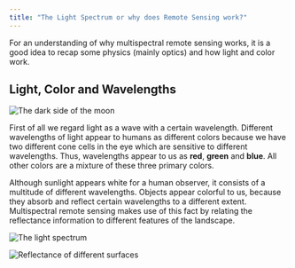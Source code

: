 ```yaml
---
title: "The Light Spectrum or why does Remote Sensing work?"
--- 
```


For an understanding of why multispectral remote sensing works, it is a good idea to recap some physics (mainly optics)
and how light and color work.

## Light, Color and Wavelengths

![The dark side of the moon](https://cdn02.plentymarkets.com/inxhhi1199w1/item/images/353639396/full/pinkfloyd-darkside.jpg)

First of all we regard light as a wave with a certain wavelength. Different wavelengths of light appear to humans as different colors because we have two different cone cells in the eye which are sensitive to different wavelengths. Thus, wavelengths appear to us as **red**, **green** and **blue**.
All other colors are a mixture of these three primary colors.

Although sunlight appears white for a human observer, it consists of a multitude of different wavelengths. Objects appear colorful to us, because they absorb and reflect certain wavelengths to a different extent.
Multispectral remote sensing makes use of this fact by relating the reflectance information to different features of the landscape.

![The light spectrum](https://www.researchgate.net/profile/Zoltan_Szantoi/publication/258241350/figure/fig2/AS:614122790072322@1523429691663/Diagram-of-the-lights-electromagnetic-spectrum-showing-the-different-wavelengths-of_W640.jpg)



![Reflectance of different surfaces](https://seos-project.eu/classification/images/spectral_signatures_450.jpg)

